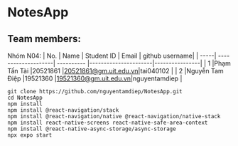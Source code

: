 # NotesApp

## Team members:
Nhóm N04: 
| No.  | Name                | Student ID | Email                | github username| 
| -----| --------------------| ---------- |----------------------|----------------|
| 1    |Phạm Tấn Tài         |20521861    |20521861@gm.uit.edu.vn|tai040102       |
| 2    |Nguyễn Tam Điệp      |19521360    |19521360@gm.uit.edu.vn|nguyentamdiep   |


```
git clone https://github.com/nguyentamdiep/NotesApp.git
cd NotesApp
npm install
npm install @react-navigation/stack
npm install @react-navigation/native @react-navigation/native-stack
npm install react-native-screens react-native-safe-area-context
npm install @react-native-async-storage/async-storage
npx expo start
```
